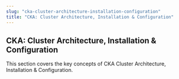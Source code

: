 ```yaml
---
slug: "cka-cluster-architecture-installation-configuration"
title: "CKA: Cluster Architecture, Installation & Configuration"
---
```


## CKA: Cluster Architecture, Installation & Configuration

This section covers the key concepts of CKA Cluster Architecture, Installation & Configuration.
